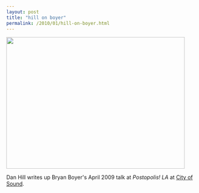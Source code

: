 ```yaml
---
layout: post
title: "hill on boyer"
permalink: /2010/01/hill-on-boyer.html
---
```


<img height="347" src="http://www.cityofsound.com/.a/6a00d83452a98069e2012876c385c7970c-800wi" width="470" />

<p>Dan Hill writes up Bryan Boyer&#39;s April 2009 talk at <i>Postopolis! LA</i> at <a href="http://www.cityofsound.com/blog/2010/01/bryan-boyer-postopolis-la.html">City of Sound</a>.</p>


